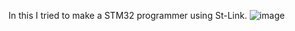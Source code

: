 In this I tried to make a STM32 programmer using St-Link.
![image](https://github.com/jthapa7/QtCreatorSTM32Programmer/assets/94808559/5e49419e-05ff-45ec-813a-894e24c479ab)
